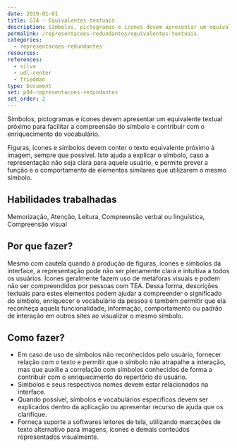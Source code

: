 ```yaml
---
date: 2019-01-01
title: G14 - Equivalentes textuais
description: Símbolos, pictogramas e ícones devem apresentar um equivalente textual próximo para facilitar a compreensão do símbolo e contribuir com o enriquecimento do vocabulário.
permalink: /representacoes-redundantes/equivalentes-textuais
categories:
  - representacoes-redundantes
resources:
references:
  - silva
  - udl-center
  - friedman
type: Document
set: p04-representacoes-redundantes
set_order: 2
---
```


Símbolos, pictogramas e ícones devem apresentar um equivalente textual próximo para facilitar a compreensão do símbolo e contribuir com o enriquecimento do vocabulário.

Figuras, ícones e símbolos devem conter o texto equivalente próximo à imagem, sempre que possível. Isto ajuda a explicar o símbolo, caso a representação não seja clara para aquele usuário, e permite prever a função e o comportamento de elementos similares que utilizarem o mesmo símbolo.

## Habilidades trabalhadas

Memorização, Atenção, Leitura, Compreensão verbal ou linguística, Compreensão visual

## Por que fazer?

Mesmo com cautela quando à produção de figuras, ícones e símbolos da interface, a representação pode não ser plenamente clara e intuitiva a todos os usuários. Ícones geralmente fazem uso de metáforas visuais e podem não ser compreendidos por pessoas com TEA. Dessa forma, descrições textuais para estes elementos podem ajudar a compreender o significado do símbolo, enriquecer o vocabulário da pessoa e também permitir que ela reconheça aquela funcionalidade, informação, comportamento ou padrão de interação em outros sites ao visualizar o mesmo símbolo.

## Como fazer?

- Em caso de uso de símbolos não reconhecidos pelo usuário, fornecer relação com o texto e permitir que o símbolo não atrapalhe a interação, mas que auxilie a correlação com símbolos conhecidos de forma a contribuir com o enriquecimento do repertório do usuário.
- Símbolos e seus respectivos nomes devem estar relacionados na interface.
- Quando possível, símbolos e vocabulários específicos devem ser explicados dentro da aplicação ou apresentar recurso de ajuda que os clarifique.
- Forneça suporte a softwares leitores de tela, utilizando marcações de texto alternativo para imagens, ícones e demais conteúdos representados visualmente.